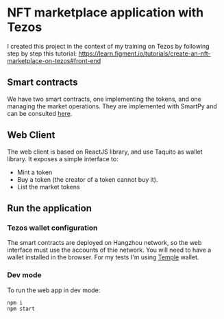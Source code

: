 # NFT marketplace application with Tezos

I created this project in the context of my training on Tezos by following step by step this tutorial: https://learn.figment.io/tutorials/create-an-nft-marketplace-on-tezos#front-end

## Smart contracts

We have two smart contracts, one implementing the tokens, and one managing the market operations. 
They are implemented with SmartPy and can be consulted [here](https://smartpy.io/ide?code=eJzVV1Fv2zYQfg@Q_8BqwCKighw7i7MF8LC2qPeSBOkarA9FITAyZcuWRI2kkjjD_vuOpCiJsuIYQ18mJJatOx7vvrvvdEzzknGJRE64LLeICCTK46Pjo_m7CZrB9zBlYap1IhHztJRRwlkeVTzzvZWUpbgcjerFoDpa0IeRpHmZEUnFCIyE5dbDyuDxUZwRIdAd29DCVxL4x5fHRwiuEiRGqVW8JnxDJViKqQ9@fGCF5CSWdsmCJiiK0iKVUeQLmiUBksp0gHIqyYJIEiCyyNPCLlCX0gvVGr99pi69EuI1FlyZNQfixrKrobcBsb73ZPVKCOA@XUY5KX25odsZ_L67IRJ8fiBZRfXvP2jM@MJfsWxBuX7ybrHgVAgIpJIrxo2dztOcVYXs2FLeR@mifRKzLKOxJPeZ2eI9YxnGwUDwsAzMn_ZEWH2olKj7b2CBQhK2UcnSQrZpgKhlnYKScJILB_IyfKA8Tba@b4ShcRv9ik4xbvViE11cp7mXoA4@few1GA5cPQ0XpeHYXxDbhGvxNSRP3T9LnhbLQPv0fgt1jnugBajnvKo6ZSasK9QVdzAFDDyFpodDVoJjguXU75l3oAWsCpFQvgsX34OWgVq5FZE9mIHa@OVa6UUFD18C7290coIu69oIGz798xpsZZhXkj77pzuiuINJj93aI_XxddfBbyZw3ieag4RDNkEL0AlaQJwa7lJuFw2HfXe8onjI1QbRt4C2pZpiVUImUZNewy54BB@q_6qdo3Z762CXeBqnHqlUyV6lwnyp@aTtue1GPhlC9VV3G05_YY9OOMzIllXS9z3Q9QKk7kYFfnjGnof1VYfXYcPsxMZ_socPXRbA90z5_LXNsgnPgmYC6@vUcbVJjWYOvDP7BX_D8Be4pRnjVztkXQmHNEkVg602nbxKppkICyIj8Mns2iv0uiabKq_XY4x@RAfqojfQ_A_S7xS1clDX9UH7GFa96dAK40FGHLAvmpNM0MMXG6p3KW1Tpq4f1CNo6YjTR8IXwsmLkh0YnK4LUWapShWIRJvLAP1yEaDxqfPK6_m_Q3jnnbHTpjrdqecPbFSPXHuLsirBPo301HJAZTb76bps3DMz1lAq7FhkjO4G3b0OZRBMUAVZ0hx0ojpb39H1Otu2x1uknZ6PX3L_@Eg5D4siGAmkX5BcFap3wwo0r4plqgpXD79qHlYhaTV82YIiYloQnjJTp0oc2Ud@02MsqlaDxLFyy_e0wKvDgYl8M6RUCcrHVolmbNCSUpp4zY6mrOw7BBY4I7wSJOnSL1gRJTbOui8E7mjcItqZqZsOZ59FLDHHi7RM1OniU_7l5_Xt9eJ9Pn8Qnz@yqy@3tyvCnm@m698_zZ@eNo_V9ZX8c_7Xx@10fu9ZgjVgvp31IrBxWY1wNfY9c9q4VaeNLob1AQT87B5HXHthl5LfN5bABW4gtI6TLeXdyPQ8uXdlaCb43vtQjX@n9dVPWUniTRPVPUm2nKb3j9n5arVeciLPs4s4X2cP07J8XK7yabreLsvnyRPjEz5NiziJn4rsYntGR9ZsuBasUJNAyCvVjQxb6yMVgkOSnjl12381wcBiadoavOfBG8b9brAWzIGd_tcw_Ufnz6d7XB9Pzn6anO1uqAzjgWL7YNr0a_XWzEONO52Dxbi_mepTnRG8Gb5qzzHu1_0L2w2@PHYBaeyrtGoK2kOTS8bBHPwLndFXlA--).

## Web Client
The web client is based on ReactJS library, and use Taquito as wallet library. It exposes a simple interface to:
- Mint a token
- Buy a token (the creator of a token cannot buy it).
- List the market tokens

## Run the application
### Tezos wallet configuration
The smart contracts are deployed on Hangzhou network, so the web interface must use the accounts of thie network. You will need to have a wallet installed in the browser. For my tests I'm using [Temple](https://templewallet.com/) wallet.

### Dev mode
To run the web app in dev mode:
```bash
npm i
npm start
```




